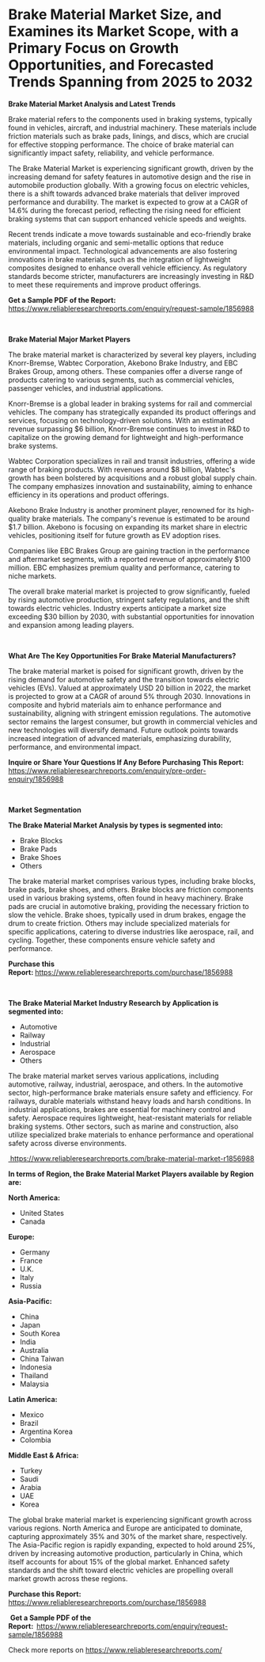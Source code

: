 <p><h1>Brake Material Market Size, and Examines its Market Scope, with a Primary Focus on Growth Opportunities, and Forecasted Trends Spanning from 2025 to 2032</h1></p><p><strong>Brake Material Market Analysis and Latest Trends</strong></p>
<p><p>Brake material refers to the components used in braking systems, typically found in vehicles, aircraft, and industrial machinery. These materials include friction materials such as brake pads, linings, and discs, which are crucial for effective stopping performance. The choice of brake material can significantly impact safety, reliability, and vehicle performance.</p><p>The Brake Material Market is experiencing significant growth, driven by the increasing demand for safety features in automotive design and the rise in automobile production globally. With a growing focus on electric vehicles, there is a shift towards advanced brake materials that deliver improved performance and durability. The market is expected to grow at a CAGR of 14.6% during the forecast period, reflecting the rising need for efficient braking systems that can support enhanced vehicle speeds and weights.</p><p>Recent trends indicate a move towards sustainable and eco-friendly brake materials, including organic and semi-metallic options that reduce environmental impact. Technological advancements are also fostering innovations in brake materials, such as the integration of lightweight composites designed to enhance overall vehicle efficiency. As regulatory standards become stricter, manufacturers are increasingly investing in R&D to meet these requirements and improve product offerings.</p></p>
<p><strong>Get a Sample PDF of the Report:&nbsp;</strong> <a href="https://www.reliableresearchreports.com/enquiry/request-sample/1856988?utm_campaign=2219&utm_medium=2&utm_source=Github&utm_content=ia&utm_term=01042025&utm_id=brake-material">https://www.reliableresearchreports.com/enquiry/request-sample/1856988</a></p>
<p>&nbsp;</p>
<p><strong>Brake Material Major Market Players</strong></p>
<p><p>The brake material market is characterized by several key players, including Knorr-Bremse, Wabtec Corporation, Akebono Brake Industry, and EBC Brakes Group, among others. These companies offer a diverse range of products catering to various segments, such as commercial vehicles, passenger vehicles, and industrial applications.</p><p>Knorr-Bremse is a global leader in braking systems for rail and commercial vehicles. The company has strategically expanded its product offerings and services, focusing on technology-driven solutions. With an estimated revenue surpassing $6 billion, Knorr-Bremse continues to invest in R&D to capitalize on the growing demand for lightweight and high-performance brake systems.</p><p>Wabtec Corporation specializes in rail and transit industries, offering a wide range of braking products. With revenues around $8 billion, Wabtec's growth has been bolstered by acquisitions and a robust global supply chain. The company emphasizes innovation and sustainability, aiming to enhance efficiency in its operations and product offerings.</p><p>Akebono Brake Industry is another prominent player, renowned for its high-quality brake materials. The company's revenue is estimated to be around $1.7 billion. Akebono is focusing on expanding its market share in electric vehicles, positioning itself for future growth as EV adoption rises.</p><p>Companies like EBC Brakes Group are gaining traction in the performance and aftermarket segments, with a reported revenue of approximately $100 million. EBC emphasizes premium quality and performance, catering to niche markets.</p><p>The overall brake material market is projected to grow significantly, fueled by rising automotive production, stringent safety regulations, and the shift towards electric vehicles. Industry experts anticipate a market size exceeding $30 billion by 2030, with substantial opportunities for innovation and expansion among leading players.</p></p>
<p>&nbsp;</p>
<p><strong>What Are The Key Opportunities For Brake Material Manufacturers?</strong></p>
<p><p>The brake material market is poised for significant growth, driven by the rising demand for automotive safety and the transition towards electric vehicles (EVs). Valued at approximately USD 20 billion in 2022, the market is projected to grow at a CAGR of around 5% through 2030. Innovations in composite and hybrid materials aim to enhance performance and sustainability, aligning with stringent emission regulations. The automotive sector remains the largest consumer, but growth in commercial vehicles and new technologies will diversify demand. Future outlook points towards increased integration of advanced materials, emphasizing durability, performance, and environmental impact.</p></p>
<p><strong>Inquire or Share Your Questions If Any Before Purchasing This Report:</strong> <a href="https://www.reliableresearchreports.com/enquiry/pre-order-enquiry/1856988?utm_campaign=2219&utm_medium=2&utm_source=Github&utm_content=ia&utm_term=01042025&utm_id=brake-material">https://www.reliableresearchreports.com/enquiry/pre-order-enquiry/1856988</a></p>
<p>&nbsp;</p>
<p><strong>Market Segmentation</strong></p>
<p><strong>The Brake Material Market Analysis by types is segmented into:</strong></p>
<p><ul><li>Brake Blocks</li><li>Brake Pads</li><li>Brake Shoes</li><li>Others</li></ul></p>
<p><p>The brake material market comprises various types, including brake blocks, brake pads, brake shoes, and others. Brake blocks are friction components used in various braking systems, often found in heavy machinery. Brake pads are crucial in automotive braking, providing the necessary friction to slow the vehicle. Brake shoes, typically used in drum brakes, engage the drum to create friction. Others may include specialized materials for specific applications, catering to diverse industries like aerospace, rail, and cycling. Together, these components ensure vehicle safety and performance.</p></p>
<p><strong>Purchase this Report:&nbsp;</strong><a href="https://www.reliableresearchreports.com/purchase/1856988?utm_campaign=2219&utm_medium=2&utm_source=Github&utm_content=ia&utm_term=01042025&utm_id=brake-material">https://www.reliableresearchreports.com/purchase/1856988</a></p>
<p>&nbsp;</p>
<p><strong>The Brake Material Market Industry Research by Application is segmented into:</strong></p>
<p><ul><li>Automotive</li><li>Railway</li><li>Industrial</li><li>Aerospace</li><li>Others</li></ul></p>
<p><p>The brake material market serves various applications, including automotive, railway, industrial, aerospace, and others. In the automotive sector, high-performance brake materials ensure safety and efficiency. For railways, durable materials withstand heavy loads and harsh conditions. In industrial applications, brakes are essential for machinery control and safety. Aerospace requires lightweight, heat-resistant materials for reliable braking systems. Other sectors, such as marine and construction, also utilize specialized brake materials to enhance performance and operational safety across diverse environments.</p></p>
<p><a href="https://www.reliableresearchreports.com/brake-material-market-r1856988?utm_campaign=2219&utm_medium=2&utm_source=Github&utm_content=ia&utm_term=01042025&utm_id=brake-material">&nbsp;https://www.reliableresearchreports.com/brake-material-market-r1856988</a></p>
<p><strong>In terms of Region, the Brake Material Market Players available by Region are:</strong></p>
<p>
    <p> <strong> North America: </strong>
        <ul>
            <li>United States</li>
            <li>Canada</li>
        </ul>
        </p> 
    <p> <strong> Europe: </strong>
        <ul>
            <li>Germany</li>
            <li>France</li>
            <li>U.K.</li>
            <li>Italy</li>
            <li>Russia</li>
        </ul>
        </p> 
    <p> <strong> Asia-Pacific: </strong>
        <ul>
            <li>China</li>
            <li>Japan</li>
            <li>South Korea</li>
            <li>India</li>
            <li>Australia</li>
            <li>China Taiwan</li>
            <li>Indonesia</li>
            <li>Thailand</li>
            <li>Malaysia</li>
        </ul>
        </p> 
    <p> <strong> Latin America: </strong>
        <ul>
            <li>Mexico</li>
            <li>Brazil</li>
            <li>Argentina Korea</li>
            <li>Colombia</li>
        </ul>
        </p> 
    <p> <strong> Middle East & Africa: </strong>
        <ul>
            <li>Turkey</li>
            <li>Saudi</li>
            <li>Arabia</li>
            <li>UAE</li>
            <li>Korea</li>
        </ul>
    </p>
    </p>
<p><p>The global brake material market is experiencing significant growth across various regions. North America and Europe are anticipated to dominate, capturing approximately 35% and 30% of the market share, respectively. The Asia-Pacific region is rapidly expanding, expected to hold around 25%, driven by increasing automotive production, particularly in China, which itself accounts for about 15% of the global market. Enhanced safety standards and the shift toward electric vehicles are propelling overall market growth across these regions.</p></p>
<p><strong>Purchase this Report: </strong><a href="https://www.reliableresearchreports.com/purchase/1856988?utm_campaign=2219&utm_medium=2&utm_source=Github&utm_content=ia&utm_term=01042025&utm_id=brake-material">https://www.reliableresearchreports.com/purchase/1856988</a></p>
<p>&nbsp;<strong>Get a Sample PDF of the Report:&nbsp;&nbsp;</strong><a href="https://www.reliableresearchreports.com/enquiry/request-sample/1856988?utm_campaign=2219&utm_medium=2&utm_source=Github&utm_content=ia&utm_term=01042025&utm_id=brake-material">https://www.reliableresearchreports.com/enquiry/request-sample/1856988</a></p>
<p><strong></strong></p>
<p>Check more reports on <a href="https://www.reliableresearchreports.com/?utm_campaign=2219&utm_medium=2&utm_source=Github&utm_content=ia&utm_term=01042025&utm_id=brake-material">https://www.reliableresearchreports.com/</a></p>
